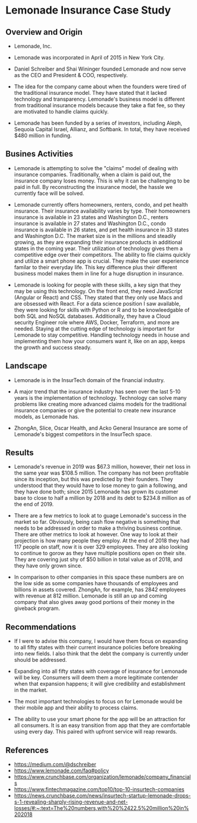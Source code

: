 <!-- Title -->
# Lemonade Insurance Case Study

<!-- Overview -->
## Overview and Origin

<!-- Name of Company -->
* Lemonade, Inc.

<!-- When was the company incorporated? -->
* Lemonade was incorporated in April of 2015 in New York City.

<!-- Who are the founders of this company? -->
* Daniel Schreiber and Shai Wininger founded Lemonade and now serve as the CEO and President & COO, respectively.

<!-- How did the idea for the company come about? -->
* The idea for the company came about when the founders were tired of the traditional insurance model. They have stated that it lacked technology and transparency. Lemonade's business model is different from traditional insurance models because they take a flat fee, so they are motivated to handle claims quickly. 

<!-- How is the company funded? How much funding have they received? -->
* Lemonade has been funded by a series of investors, including Aleph, Sequoia Capital Israel, Allianz, and Softbank. In total, they have received $480 million in funding. 


<!-- Busines Activities -->
## Busines Activities

<!-- What specific financial problem is the company trying to solve? -->
* Lemonade is attempting to solve the "claims" model of dealing with insurance companies. Traditionally, when a claim is paid out, the insurance company loses money. This is why it can be challenging to be paid in full. By reconstructing the insurance model, the hassle we currently face will be solved.

<!-- Who is the company's intended customer?  Is there any information about the market size of this set of customers?
What solution does this company offer that their competitors do not or cannot offer? (What is the unfair advantage they utilize?) -->
* Lemonade currently offers homeowners, renters, condo, and pet health insurance. Their insurance availability varies by type. Their homeowners insurance is available in 23 states and Washington D.C., renters insurance is available in 27 states and Washington D.C., condo insurance is available in 26 states, and pet health insurance in 33 states and Washington D.C. The market size is in the millions and steadily growing, as they are expanding their insurance products in additional states in the coming year. Their utilization of technology gives them a competitive edge over their competitors. The ability to file claims quickly and utilize a smart phone app is crucial. They make the user experience familar to their everyday life. This key difference plus their different business model makes them in line for a huge disruption in insurance. 

<!-- Which technologies are they currently using, and how are they implementing them? -->
* Lemonade is looking for people with these skills, a key sign that they may be using this technology. On the front end, they need JavaScript (Angular or React) and CSS. They stated that they only use Macs and are obsessed with React. For a data science position I saw available, they were looking for skills with Python or R and to be knowleedgable of both SQL and NoSQL databases. Additionally, they have a Cloud security Engineer role where AWS, Docker, Terraform, and more are needed. Staying at the cutting edge of technology is important for Lemonade to stay competitive. Handling technology needs in house and implementing them how your consumers want it, like on an app, keeps the growth and success steady. 


<!-- Landscape -->
## Landscape

<!-- What domain of the financial industry is the company in? -->
* Lemonade is in the InsurTech domain of the financial industry. 

<!-- What have been the major trends and innovations of this domain over the last 5-10 years? -->
* A major trend that the insurance industry has seen over the last 5-10 years is the implementation of technology. Technology can solve many problems like creating more advanced claims models for the traditional insurance companies or give the potential to create new insurance models, as Lemonade has. 

<!-- What are the other major companies in this domain? -->
* ZhongAn, Slice, Oscar Health, and Acko General Insurance are some of Lemonade's biggest competitors in the InsurTech space. 

<!-- Results -->
## Results


<!-- What has been the business impact of this company so far? -->
* Lemonade's revenue in 2019 was $67.3 million, however, their net loss in the same year was $108.5 million. The company has not been profitable since its inception, but this was predicted by their founders. They understood that they would have to lose money to gain a following, and they have done both; since 2015 Lemonade has grown its customer base to close to half a million by 2018 and its debt to $234.8 million as of the end of 2019.

<!-- What are some of the core metrics that companies in this domain use to measure success? How is your company performing, based on these metrics -->
* There are a few metrics to look at to guage Lemonade's success in the market so far. Obviously, being cash flow negative is something that needs to be addressed in order to make a thriving business continue. There are other metrics to look at however. One way to look at their projection is how many people they employ. At the end of 2018 they had 117 people on staff, now it is over 329 employees. They are also looking to continue to gorow as they have multiple positions open on their site. They are covering just shy of $50 billion in total value as of 2018, and they have only grown since. 

<!-- How is your company performing relative to competitors in the same domain? -->
* In comparison to other companies in this space these numbers are on the low side as some companies have thousands of employees and billions in assets covered. ZhongAn, for example, has 2842 employees with revenue at 812 million. Lemonade is still an up and coming company that also gives away good portions of their money in the giveback program. 


<!-- Recommendations -->
## Recommendations


<!-- If you were to advise the company, what products or services would you suggest they offer? -->
* If I were to advise this company, I would have them focus on expanding to all fifty states with their current insurance policies before breaking into new fields. I also think that the debt the company is currently under should be addressed. 

<!-- Why do you think that offering this product or service would benefit the company? -->
* Expanding into all fifty states with coverage of insurance for Lemonade will be key. Consumers will deem them a more legitimate contender when that expansion happens; it will give credibility and establishment in the market.

<!-- What technologies would this additional product or service utilize? -->
* The most important technologies to focus on for Lemonade would be their mobile app and their ability to process claims. 

<!-- Why are these technologies appropriate for your solution? -->
* The ability to use your smart phone for the app will be an attraction for all consumers. It is an easy transition from app that they are comfortable using every day. This paired with upfront service will reap rewards. 


## References
* https://medium.com/@dschreiber
* https://www.lemonade.com/faq#policy
* https://www.crunchbase.com/organization/lemonade/company_financials
* https://www.fintechmagazine.com/top10/top-10-insurtech-companies
* https://news.crunchbase.com/news/insurtech-startup-lemonade-drops-s-1-revealing-sharply-rising-revenue-and-net-losses/#:~:text=The%20numbers,with%20%2422.5%20million%20in%202018